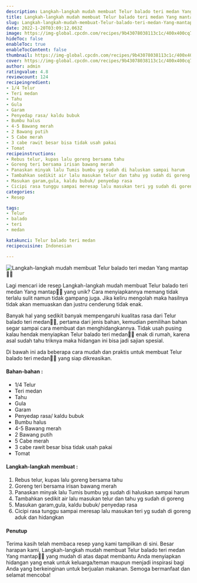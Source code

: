 ```yaml
---
description: Langkah-langkah mudah membuat Telur balado teri medan Yang mantap"
title: Langkah-langkah mudah membuat Telur balado teri medan Yang mantap
slug: Langkah-langkah-mudah-membuat-Telur-balado-teri-medan-Yang-mantap
date: 2022-1-20T03:09:12.063Z
image: https://img-global.cpcdn.com/recipes/9b43078038113c1c/400x400cq70/photo.jpg
hideToc: false
enableToc: true
enableTocContent: false
thumbnail: https://img-global.cpcdn.com/recipes/9b43078038113c1c/400x400cq70/photo.jpg
cover: https://img-global.cpcdn.com/recipes/9b43078038113c1c/400x400cq70/photo.jpg
author: admin
ratingvalue: 4.8
reviewcount: 124
recipeingredient:
- 1/4 Telur
- Teri medan
- Tahu
- Gula
- Garam
- Penyedap rasa/ kaldu bubuk
- Bumbu halus
- 4-5 Bawang merah
- 2 Bawang putih
- 5 Cabe merah
- 3 cabe rawit besar bisa tidak usah pakai
- Tomat
recipeinstructions:
- Rebus telur, kupas lalu goreng bersama tahu
- Goreng teri bersama irisan bawang merah
- Panaskan minyak lalu Tumis bumbu yg sudah di haluskan sampai harum
- Tambahkan sedikit air lalu masukan telur dan tahu yg sudah di goreng
- Masukan garam,gula, kaldu bubuk/ penyedap rasa
- Cicipi rasa tunggu sampai meresap lalu masukan teri yg sudah di goreng aduk dan hidangkan
categories:
- Resep

tags:
- Telur
- balado
- teri
- medan

katakunci: Telur balado teri medan
recipecuisine: Indonesian

---
```


![Langkah-langkah mudah membuat Telur balado teri medan Yang mantap👩‍🍳](https://img-global.cpcdn.com/recipes/9b43078038113c1c/400x400cq70/photo.jpg)

Lagi mencari ide resep Langkah-langkah mudah membuat Telur balado teri medan Yang mantap👩‍🍳 yang unik? Cara menyiapkannya memang tidak terlalu sulit namun tidak gampang juga. Jika keliru mengolah maka hasilnya tidak akan memuaskan dan justru cenderung tidak enak.

Banyak hal yang sedikit banyak mempengaruhi kualitas rasa dari Telur balado teri medan👩‍🍳, pertama dari jenis bahan, kemudian pemilihan bahan segar sampai cara membuat dan menghidangkannya. Tidak usah pusing kalau hendak menyiapkan Telur balado teri medan👩‍🍳 enak di rumah, karena asal sudah tahu triknya maka hidangan ini bisa jadi sajian spesial.

Di bawah ini ada beberapa cara mudah dan praktis untuk membuat Telur balado teri medan👩‍🍳 yang siap dikreasikan.

<!--inarticleads1-->

#### Bahan-bahan :

- 1/4 Telur
- Teri medan
- Tahu
- Gula
- Garam
- Penyedap rasa/ kaldu bubuk
- Bumbu halus
- 4-5 Bawang merah
- 2 Bawang putih
- 5 Cabe merah
- 3 cabe rawit besar bisa tidak usah pakai
- Tomat

<!--inarticleads2-->

#### Langkah-langkah membuat :

1. Rebus telur, kupas lalu goreng bersama tahu
1. Goreng teri bersama irisan bawang merah
1. Panaskan minyak lalu Tumis bumbu yg sudah di haluskan sampai harum
1. Tambahkan sedikit air lalu masukan telur dan tahu yg sudah di goreng
1. Masukan garam,gula, kaldu bubuk/ penyedap rasa
1. Cicipi rasa tunggu sampai meresap lalu masukan teri yg sudah di goreng aduk dan hidangkan

#### Penutup

Terima kasih telah membaca resep yang kami tampilkan di sini. Besar harapan kami, Langkah-langkah mudah membuat Telur balado teri medan Yang mantap👩‍🍳 yang mudah di atas dapat membantu Anda menyiapkan hidangan yang enak untuk keluarga/teman maupun menjadi inspirasi bagi Anda yang berkeinginan untuk berjualan makanan. Semoga bermanfaat dan selamat mencoba!